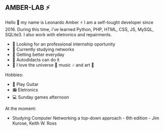 ## AMBER-LAB :zap:

Hello :wave: my name is Leonardo Amber :zap: I am a self-tought developer since 2016. During this time, i've learned Python, PHP, HTML, CSS, JS, MySQL, SQLite3. I also work with eletronics and repairments.

- :telescope: Looking for an professional internship oportunity
- :microscope: Currently studying networks
- :muscle: Getting better everyday
- :speech_balloon: Autodidacts can do it
- :man: I love the universe :milky_way: music :notes: and art :rainbow:

Hobbies:
- :guitar: Play Guitar 
- :radio: Eletronics 
- :computer: Sunday games afternoon 

At the moment:
  - Studying Computer Networking a top-down approach - 6th edition - Jim Kurose, Keith W. Ross
